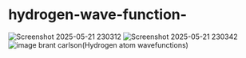 # hydrogen-wave-function-
![Screenshot 2025-05-21 230312](https://github.com/user-attachments/assets/4735276d-b99e-4ccc-9be9-3b54e767034e)
![Screenshot 2025-05-21 230342](https://github.com/user-attachments/assets/1c979cdd-6748-406b-8a27-a514e7500196)
![image](https://github.com/user-attachments/assets/b68a8ad0-4424-4b9d-bf83-899de91886ed)
brant carlson(Hydrogen atom wavefunctions)
